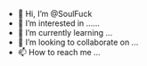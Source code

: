 - 👋 Hi, I’m @SoulFuck
- 👀 I’m interested in ......
- 🌱 I’m currently learning ...
- 💞️ I’m looking to collaborate on ...
- 📫 How to reach me ...

<!---
SoulFuck/SoulFuck is a ✨ special ✨ repository because its `README.md` (this file) appears on your GitHub profile.
You can click the Preview link to take a look at your changes.
--->
